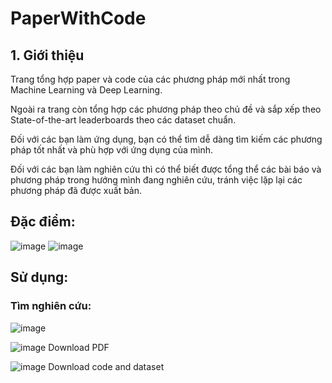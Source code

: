 # PaperWithCode 
## 1. Giới thiệu
Trang tổng hợp paper và code của các phương pháp mới nhất trong Machine Learning và Deep Learning. 

Ngoài ra trang còn tổng hợp các phương pháp theo chủ đề và sắp xếp theo State-of-the-art leaderboards theo các dataset chuẩn. 

Đối với các bạn làm ứng dụng, bạn có thể tìm dễ dàng tìm kiếm các phương pháp tốt nhất và phù hợp với ứng dụng của mình. 

Đối với các bạn làm nghiên cứu thì có thể biết được tổng thể các bài báo và phương pháp trong hướng mình đang nghiên cứu, 
tránh việc lặp lại các phương pháp đã được xuất bản.

## Đặc điểm:

![image](https://user-images.githubusercontent.com/43884500/112292631-dc737e80-8cc3-11eb-9c87-c19fc4a3f033.png)
![image](https://user-images.githubusercontent.com/43884500/112292662-e4cbb980-8cc3-11eb-8737-e669d8f37381.png)


## Sử dụng:
 ### Tìm nghiên cứu:
![image](https://user-images.githubusercontent.com/43884500/112291716-f365a100-8cc2-11eb-85a4-ad1f68d83862.png)

![image](https://user-images.githubusercontent.com/43884500/112292095-52c3b100-8cc3-11eb-8308-8f3be838f68b.png)
Download PDF

![image](https://user-images.githubusercontent.com/43884500/112292193-696a0800-8cc3-11eb-9741-b14421a9dc4c.png)
Download code and dataset
